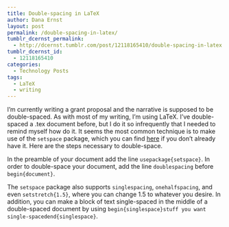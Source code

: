 ```yaml
---
title: Double-spacing in LaTeX
author: Dana Ernst
layout: post
permalink: /double-spacing-in-latex/
tumblr_dcernst_permalink:
  - http://dcernst.tumblr.com/post/12118165410/double-spacing-in-latex
tumblr_dcernst_id:
  - 12118165410
categories:
  - Technology Posts
tags:
  - LaTeX
  - writing
---
```

I&#8217;m currently writing a grant proposal and the narrative is supposed to be double-spaced. As with most of my writing, I&#8217;m using LaTeX. I&#8217;ve double-spaced a .tex document before, but I do it so infrequently that I needed to remind myself how do it. It seems the most common technique is to make use of the `setspace` package, which you can find [here][1] if you don&#8217;t already have it. Here are the steps necessary to double-space.

In the preamble of your document add the line `usepackage{setspace}`. In order to double-space your document, add the line `doublespacing` before `begin{document}`.

The `setspace` package also supports `singlespacing`, `onehalfspacing`, and even `setstretch{1.5}`, where you can change 1.5 to whatever you desire. In addition, you can make a block of text single-spaced in the middle of a double-spaced document by using `begin{singlespace}stuff you want single-spacedend{singlespace}`.

 [1]: http://www.ctan.org/pkg/setspace
